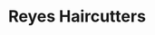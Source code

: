 ---
title: "Reyes Haircutters"
url: /laoag/reyes-haircutters-f-r-castro-street/
shop: hairdresser
---